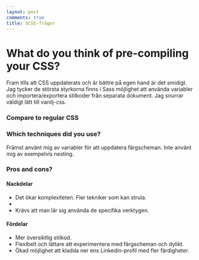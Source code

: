 ```yaml
---
layout: post
comments: true
title: SCSS-frågor
---
```


# What do you think of pre-compiling your CSS?
Fram tills att CSS uppdaterats och är bättre på egen hand är det smidigt.
Jag tycker de största styrkorna finns i Sass möjlighet att använda variabler och
importera/exportera stilkoder från separata dokument. Jag snurrar väldigt lätt
till vanilj-css.

### Compare to regular CSS


### Which techniques did you use?
Främst använt mig av variabler för att uppdatera färgscheman.
Inte använt mig av exempelvis nesting. 

### Pros and cons?

#### Nackdelar
* Det ökar komplexiteten. Fler tekniker som kan strula.
*
* Krävs att man lär sig använda de specifika verktygen.

#### Fördelar
* Mer översiktlig stilkod.
* Flexibelt och lättare att experimentera med färgscheman och dylikt.
* Ökad möjlighet att kladda ner ens Linkedin-profil med fler färdigheter.
